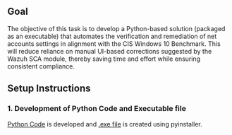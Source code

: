 ## Goal

The objective of this task is to develop a Python-based solution (packaged as an executable) that automates the verification and remediation of net accounts settings in alignment with the CIS Windows 10 Benchmark. This will reduce reliance on manual UI-based corrections suggested by the Wazuh SCA module, thereby saving time and effort while ensuring consistent compliance.

## Setup Instructions 
### 1. Development of Python Code and Executable file
[Python Code](cis_win10_benchmark_net_accounts_remediations.py) is developed and [.exe file](cis_win10_benchmark_net_accounts_remediations.exe) is created using pyinstaller.
